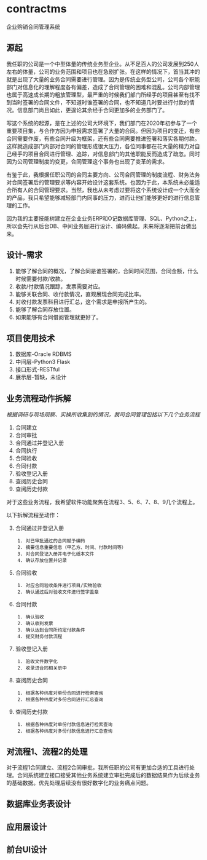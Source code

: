 # contractms
企业购销合同管理系统

## 源起
我任职的公司是一个中型体量的传统业务型企业。从不足百人的公司发展到250人左右的体量，公司的业务范围和项目也在急剧扩张。在这样的情况下，首当其冲的就是出现了大量的业务合同需要进行管理。因为是传统业务型公司，公司各个职能部门对信息化的理解程度各有偏差，造成了合同管理的困难和混乱。公司内部管理也属于高速成长期的粗放管理型，最严重的时候我们部门所经手的项目甚至有找不到当时签署的合同文件，不知道时谁签署的合同，也不知道几时要进行付款的情况。信息部门尚且如此，更遑论其余经手合同更加多的业务部门了。

写这个系统的起源，是在上述的公司大环境下，我们部门在2020年初参与了一个重要项目集，与合作方因为申报需求签署了大量的合同。但因为项目的变迁，有些合同需要作废，有些合同升级为框架，还有些合同需要推进签署和落实各期付款。这样就造成部门内部对合同的管理形成很大压力，各位同事都在花大量的精力对自己经手的项目合同进行管理、追踪，对信息部门的其他职能反而造成了疏忽。同时因为公司管理制度的变更，合同管理这个事务也出现了变革的需求。

有鉴于此，我根据任职公司的合同主要方向、公司合同管理的制度流程、财务法务对合同签署后的管理要求等内容开始设计这套系统。也因为于此，本系统未必能适合所有人的合同管理要求。当然，我也从未考虑过要将这个系统设计成一个大而全的产品，我只希望能够减轻部门内同事的压力，进而让他们能够更好的进行信息管理的工作。

因为我的主要技能树建立在企业业务ERP和O记数据库管理、SQL、Python之上，所以会先行从后台DB、中间业务层进行设计、编码做起。未来将逐渐把前台做出来。

## 设计-需求
1. 能够了解合同的概况，了解合同是谁签署的，合同时间范围，合同金额，什么时候需要付款/收款。
2. 收款/付款情况跟踪，发票需要对应。
3. 能够关联合同、收付款情况，直观展现合同完成比率。
4. 对收付款发票科目进行汇总，这个需求是申报所产生的。
5. 能够了解合同存放位置。
6. 如果能够有合同借阅管理就更好了。

## 项目使用技术
1. 数据库-Oracle RDBMS
2. 中间层-Python3 Flask
3. 接口形式-RESTful
4. 展示层-暂缺，未设计

## 业务流程动作拆解
*根据调研与现场观察、实操所收集到的情况，我司合同管理包括以下几个业务流程*
1. 合同建立
2. 合同审批
3. 合同通过并登记入册
4. 合同执行
5. 合同验收
6. 合同付款
7. 验收登记入册
8. 查阅历史合同
9. 查阅历史付款

对于这些业务流程，我希望软件功能聚焦在流程3、5、6、7、8、9几个流程上。

以下拆解流程至动作：

3. 合同通过并登记入册
```
    1. 对已审批通过的合同赋予编码
    2. 摘要信息重要信息（甲乙方、时间、付款时间等）
    3. 对合同登记入册并电子化纸本文件
    4. 确认存放位置并记录
```

5. 合同验收
```
    1. 对应合同验收条件进行项目/实物验收
    2. 确认通过后对验收文件进行签字盖章
```
6. 合同付款
```
    1. 确认验收
    2. 确认收到发票
    3. 确认达到合同所约定付款条件
    4. 提交财务付款流程
```
7. 验收登记入册
```
    1. 验收文件数字化
    2. 收录进合同相关册中
```
8. 查阅历史合同
```
    1. 根据各种纬度对单份合同进行检索查询
    2. 根据各种纬度对多份合同进行汇总查询
```
9. 查阅历史付款
```  
    1. 根据各种纬度对单份付款信息进行检索查询
    2. 根据各种纬度对多份付款信息进行汇总查询
```

## 对流程1、流程2的处理

对于流程1合同建立、流程2合同审批，我所任职的公司有更加合适的工具进行处理。合同系统建立接口接受其他业务系统建立审批完成后的数据结果作为后续业务的基础数据。优先处理后续没有很好数字化的业务痛点问题。

## 数据库业务表设计

## 应用层设计

## 前台UI设计